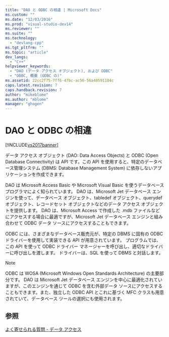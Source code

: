 ```yaml
---
title: "DAO と ODBC の相違 | Microsoft Docs"
ms.custom: ""
ms.date: "12/03/2016"
ms.prod: "visual-studio-dev14"
ms.reviewer: ""
ms.suite: ""
ms.technology: 
  - "devlang-cpp"
ms.tgt_pltfrm: ""
ms.topic: "article"
dev_langs: 
  - "C++"
helpviewer_keywords: 
  - "DAO (データ アクセス オブジェクト), および ODBC"
  - "ODBC, 概要 (ODBC の)"
ms.assetid: 22cc2f75-7ff6-47bc-ac56-56a40591104c
caps.latest.revision: 7
caps.handback.revision: 7
author: "mikeblome"
ms.author: "mblome"
manager: "ghogen"
---
```

# DAO と ODBC の相違
[!INCLUDE[vs2017banner](../assembler/inline/includes/vs2017banner.md)]

データ アクセス オブジェクト \(DAO: Data Access Objects\) と ODBC \(Open Database Connectivity\) は API です。この API を使用すると、特定のデータベース管理システム \(DBMS: Database Management System\) に依存しないアプリケーションを作成できます。  
  
 DAO は Microsoft Access Basic や Microsoft Visual Basic を使うデータベース プログラマによく知られています。  DAO は、Microsoft Jet データベース エンジンを使って、データベース オブジェクト、tabledef オブジェクト、querydef オブジェクト、レコードセット オブジェクトなどのデータ アクセス オブジェクトを提供します。  DAO は、Microsoft Access で作成した .mdb ファイルなどにアクセスする場合に最適ですが、Microsoft Jet データベース エンジンと組み合わせて ODBC データ ソースにアクセスすることもできます。  
  
 ODBC には、さまざまなデータベース販売元が、特定の DBMS に固有の ODBC ドライバーを使用して実装できる API が用意されています。  プログラムでは、この API を使って ODBC ドライバー マネージャーを呼び出し、適切なドライバーに呼び出しを渡します。  ドライバーは、SQL を使って DBMS と対話します。  
  
> [!NOTE]
>  ODBC は WOSA \(Microsoft Windows Open Standards Architecture\) の主要部分です。  DAO は Microsoft Jet データベース エンジンを中心に最適化されていますが、このエンジンを通じて ODBC を含む外部データ ソースにアクセスすることもできます。また、独立した ODBC API とこれに基づく MFC クラスも用意されていて、データベース ツールの選択にも使用されます。  
  
## 参照  
 [よく寄せられる質問 \- データ アクセス](../data/data-access-frequently-asked-questions-mfc-data-access.md)